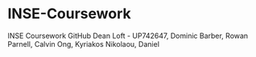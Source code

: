 # INSE-Coursework
INSE Coursework GitHub
Dean Loft - UP742647, Dominic Barber, Rowan Parnell, Calvin Ong, Kyriakos Nikolaou, Daniel
